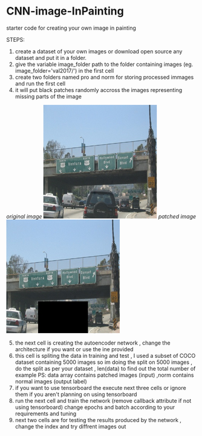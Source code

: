 # CNN-image-InPainting

starter code for creating your own image in painting 

STEPS:<br>
1. create a dataset of your own images or download open source any dataset and put it in a folder.<br>
2. give the variable  image_folder path to the folder containing images (eg. image_folder='val2017/') in the first cell<br>
3. create two folders named pro and norm for storing processed immages and run the first cell<br>
4. it will put black patches randomly accross the images representing missing parts of the image<br>


<i>original image</i>
<img src="/image/17.jpg">
<i>patched image</i>
<img src="/image/17_p.jpg">

5. the next cell is creating the autoencoder network , change the architecture if you want or use the ine provided<br>
6. this cell is spliting the data in training and test , I used a subset of COCO dataset containing 5000 images so im doing the split on 5000 images , do the split as per your dataset , len(data) to find out the total number of example PS: data array contains patched images (input) ,norm contains normal images (output label)<br>
7. if you want to use tensorboard the execute next three cells or ignore them if you aren't planning on using tensorboard<br>
8. run the next cell and train the network (remove callback attribute if not using tensorboard) change epochs and batch according to your requirements and tuning <br>
9. next two cells are for testing the results produced by the network , change the index and try diffrent images out

